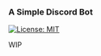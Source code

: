 ### A Simple Discord Bot
[![License: MIT](https://img.shields.io/badge/License-MIT-blue.svg)](/LICENSE)

WIP